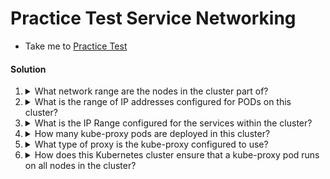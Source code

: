 # Practice Test Service Networking

  - Take me to [Practice Test](https://kodekloud.com/topic/practice-test-service-networking/)

#### Solution 

1. <details>
   <summary>What network range are the nodes in the cluster part of?</summary>

   ```
   kubectl get nodes -o wide
   ```

   Note the INTERNAL-IP column to derive:

   ```
   192.20.116.0/24
   ```
   </details>

2. <details>
   <summary>What is the range of IP addresses configured for PODs on this cluster?</summary>

   ```
   kubectl get pods -A -o wide
   ```

   From this list, exclude the static control plane pods like `kube-apiserver` as these run on the host network, not the pod network. From the remaining pods we can derive:

   ```
   10.244.0.0/16
   ```
   </details>

3. <details>
   <summary>What is the IP Range configured for the services within the cluster?</summary>

   ```
   kubectl get service -A
   ```

   Note the CLUSTER-IP column to derive:

   ```
   10.96.0.0/12
   ```
   </details>

4. <details>
   <summary>How many kube-proxy pods are deployed in this cluster?</summary>

   ```
   kubectl get pod -n kube-system | grep kube-proxy
   ```

   Count the results
   </details>

5. <details>
   <summary>What type of proxy is the kube-proxy configured to use?</summary>

   From the output of the above question, you have two kube-proxy pods, e.g.

   ```
   controlplane ~ ➜  kubectl get pod -n kube-system | grep kube-proxy
   kube-proxy-rtr8p                       1/1     Running   0             56m
   kube-proxy-t7w8f                       1/1     Running   0             56m
   ```

   Pick either and check its logs. The answer is there.

   ```
   k logs -n kube-system kube-proxy-rtr8p
   ```
   </details>

6. <details>
   <summary>How does this Kubernetes cluster ensure that a kube-proxy pod runs on all nodes in the cluster?</summary>

   ```
   kubectl get all -n kube-system
   ```

   From this, you can see that `kube-proxy` is a `daemonset`
   </details>

